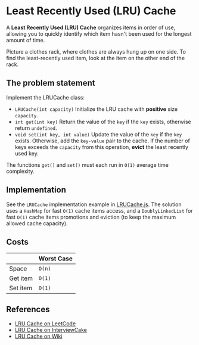 # Least Recently Used (LRU) Cache

A **Least Recently Used (LRU) Cache** organizes items in order of use, allowing you to quickly identify which item hasn't been used for the longest amount of time.

Picture a clothes rack, where clothes are always hung up on one side. To find the least-recently used item, look at the item on the other end of the rack.

## The problem statement

Implement the LRUCache class:

- `LRUCache(int capacity)` Initialize the LRU cache with **positive** size `capacity`.
- `int get(int key)` Return the value of the `key` if the `key` exists, otherwise return `undefined`.
- `void set(int key, int value)` Update the value of the `key` if the `key` exists. Otherwise, add the `key-value` pair to the cache. If the number of keys exceeds the `capacity` from this operation, **evict** the least recently used key.

The functions `get()` and `set()` must each run in `O(1)` average time complexity.

## Implementation

See the `LRUCache` implementation example in [LRUCache.js](./LRUCache.js). The solution uses a `HashMap` for fast `O(1)` cache items access, and a `DoublyLinkedList` for fast `O(1)` cache items promotions and eviction (to keep the maximum allowed cache capacity).

## Costs

|   | Worst Case |
|---|---|
| Space |`O(n)`|
| Get item | `O(1)` |
| Set item | `O(1)` |

## References

- [LRU Cache on LeetCode](https://leetcode.com/problems/lru-cache/solutions/244744/lru-cache/)
- [LRU Cache on InterviewCake](https://www.interviewcake.com/concept/java/lru-cache)
- [LRU Cache on Wiki](https://en.wikipedia.org/wiki/Cache_replacement_policies)
